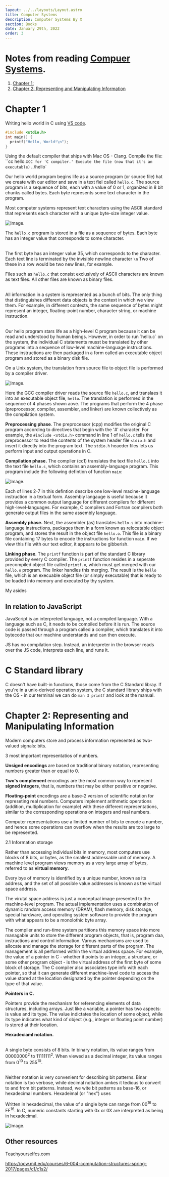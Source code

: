 ```yaml
---
layout: ../../layouts/Layout.astro
title: Computer Systems
description: Computer Systems By X
section: Books
date: January 29th, 2022
order: 3
---
```


# Notes from reading [Compuer Systems]().

1. [Chapter 1:](#chapter-one)
1. [Chapter 2: Representing and Manipulating Information ](#chapter-two)

# Chapter 1 <a name="chapter-one"></a>

Writing hello world in C using [VS code](https://code.visualstudio.com/docs/languages/cpp).

```c
#include <stdio.h>
int main() {
  printf("Hello, World!\n");
}
```

Using the default compiler that ships with Mac OS - Clang.
Compile the file:
``cc hello.c`
CC for 'C compiler.'
Execute the file (now that it's an executable).
`./hello`

Our hello world program begins life as a source program (or source file) hat we create with our editor and save in a text fiel called `hello.c`. The source program is a sequence of bits, each with a value of 0 or 1, organized in 8 bit chunks called bytes. Each byte represents some text character in the program.

Most computer systems represent text characters using the ASCII standard that represents each character with a unique byte-size integer value.

<img src="/assets/hello-ascii.png" alt="Image.">

The `hello.c` program is stored in a file as a sequence of bytes. Each byte has an integer value that corresponds to some character.

<br>The first byte has an integer value 35, which corresponds to the character. Each text line is terminated by the invisible newline character `\n` Two of these in a row would be two new lines, for example.

Files such as `hello.c` that consist exclusively of ASCII characters are known as text files. All other files are known as binary files.</br>

<br>All information in a system is represented as a bunch of bits. The only thing that distinguishes different data objects is the context in which we view them. For example, in different contexts, the same sequence of bytes might represent an integer, floating-point number, character string, or machine instruction.</br>

<br>
Our hello program stars life as a high-level C program because it can be read and understood by human beings. However, in order to run `hello.c` on the system, the individual C statements musst be translated by other programs into a sequence of low-level machine-language instructions. These instructions are then packaged in a form called an executable object program and stored as a binary disk file.</br>

On a Unix system, the translation from source file to object file is performed by a compiler driver.

<img src="/assets/compiler-driver-steps.png" alt="Image.">

Here the GCC compiler driver reads the source file `hello.c`, and translaes it into an executable object file, `hello`. The translation is performed in the sequence of 4 phases shown aove. The programs that perform the 4 phase (preprocessor, compiler, assembler, and linker) are known collectively as the compilation system.

**Preprocessing phase**. The preprocessor (cpp) modifies the original C program according to directives that begin with the '#' character. For example, the `#include <stdio.h>` command in line 1 of `hello.c` tells the preprocessor to read the contents of the system header file `stdio.h` and insert it directly into the program text. The `stdio.h` heaeder files lets us perform input and output operations in C.

**Compilation phase.** The compiler (cc1) translates the text file `hello.i` into the text file `hello.s`, which contains an assembly-language program. This program include the following defintion of function `main`:

<img src="/assets/compilation-phase.png" alt="Image.">

Each of lines 2-7 in this defintion describe one low-level macine-language instruction in a textual form. Assembly langauge is useful because it provides a common output language for different compilers for different high-level-languages. For example, C compilers and Fortran compilers both generate output files in the same assembly language.

**Assembly phase.** Next, the assembler (as) translates `hello.s` into machine-language instructions, packages them in a form known as relocatable object program, and stores the result in the object file `hello.o`. This file is a binary file containing 17 bytes to encode the instructions for function `main`. If we view this file with our text editor, it appears to be gibberish.

**Linking phase**. The `printf` function is part of the standard C library provided by every C compiler. The `printf` function resides in a seperate precompiled object file called `printf.o`, which must get merged with our `hello.o` program. The linker handles this merging. The result is the `hello` file, which is an execuable object file (or simply executable) that is ready to be loaded into memory and executed by thy system.

My asides

## In relation to JavaScript

JavaScript is an interpreted language, not a compiled language. With a language such as C, it needs to be compiled before it is run. The source code is passed through a program called a compiler, which translates it into bytecode that our machine understands and can then execute.

JS has no compilation step. Instead, an interpreter in the browser reads over the JS code, interprets each line, and runs it.

# C Standard library

C doesn't have built-in functions, those come from the C Standard libray.
If you're in a unix-derived operation system, the C standard library ships with the OS - in our terminal we can do `man 3 printf` and look at the manual.

# Chapter 2: Representing and Manipulating Information <a name="chapter-two"></a>

Modern computers store and process information represented as two-valued signals: bits.

3 most important representatios of numbers.

**Unsiged encodings** are based on traditional binary notation, representing numbers greater than or equal to 0.

**Two's complement** encodings are the most common way to represent **signed integers**, that is, numbers that may be either positive or negative.

**Floating-point** encodings are a base-2 version of scientific notation for represeting real numbers. Computers implement arithmetic operations (addition, multiplication for example) with these different representations, similar to the corresponding operations on integers and real numbers.

Computer representations use a limited number of bits to encode a number, and hence some operations can overflow when the results are too large to be represented.

2.1 Information storage

Rather than accessing individual bits in memory, most computers use blocks of 8 bits, or bytes, as the smallest addressable unit of memory. A machine level program views memory as a very large array of bytes, referred to as **virtual memory**.

Every bye of memory is identified by a unique number, known as its address, and the set of all possible value addresses is known as the virtual space address.

The virutal space address is just a conceptual image presented to the machine-level program. The actual implementation uses a combination of dynamic random access memory (DRAM), flash memory, disk storage, special hardware, and operating system software to provide the program with what appears to be a monolothic byte array.

The compiler and run-time system partitions this memory space into more managable units to store the different program objects, that is, program daa, instructions and control information. Varous mechanisms are used to allocate and manage the storage for different parts of the program. The management is all performed within the virtual address space. For example, the value of a pointer in C - whether it points to an integer, a structure, or some other program object - is the virtual address of the first byte of some block of storage. The C compiler also associates type info with each pointer, so that it can generate different machine-level code to access the value stored at the location designated by the pointer depending on the type of that value.

**Pointers in C.**

Pointers provide the mechanism for referencing elements of data structures, including arrays. Just like a variable, a pointer has two aspects: is value and its type. The value indictates the location of some object, while its type indicates what kind of object (e.g., integer or floating point number) is stored at their location.

**Hexadeciaml notation.**

<br>A single byte consists of 8 bits. In binary notation, its value ranges from 00000000<sup>2</sup> to 11111111<sup>2</sup>. When viewed as a decimal integer, its value ranges from 0<sup>10</sup> to 255<sup>10</sup>.</br>

<br>Neither notation is very convenient for describing bit patterns. Binar notation is too verbose, while decimal notiation amkes it tedious to convert to and from bit patterns. Instead, we wite bit patterns as base-16, or hexadecimal numbers. Hexadeimal (or "hex") uses

Written in hexadecimal, the value of a single byte can range from 00<sup>16</sup> to FF<sup>16</sup>. In C, numeric constants starting with 0x or 0X are interpreted as being in hexadecimal.

 <img src="/assets/hex-to-binary.png" alt="Image.">

## Other resources

Teachyourselfcs.com

https://ocw.mit.edu/courses/6-004-computation-structures-spring-2017/pages/c1/c1s2/

